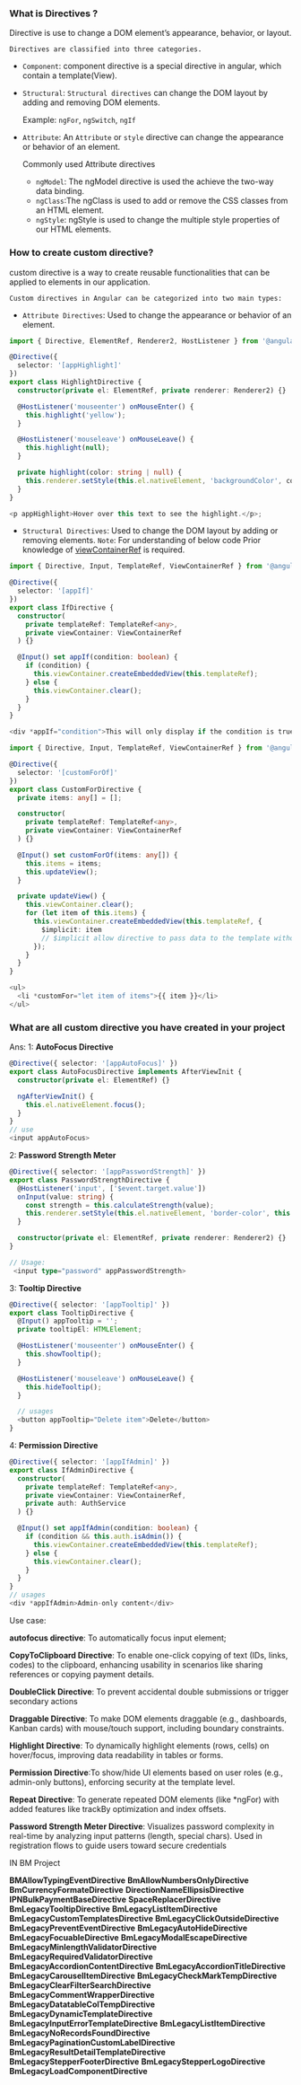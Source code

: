### What is Directives ?

Directive is use to change a DOM element’s appearance, behavior, or layout.

`Directives are classified into three categories.`

- `Component`: component directive is a special directive in angular, which contain a template(View).

- `Structural`: `Structural directives` can change the DOM layout by adding and removing DOM elements.

  Example: `ngFor`, `ngSwitch`, `ngIf`

- `Attribute`: An `Attribute` or `style` directive can change the appearance or behavior of an element.

  Commonly used Attribute directives

  - `ngModel`: The ngModel directive is used the achieve the two-way data binding.
  - `ngClass`:The ngClass is used to add or remove the CSS classes from an HTML element.
  - `ngStyle`: ngStyle is used to change the multiple style properties of our HTML elements.

### How to create custom directive?

custom directive is a way to create reusable functionalities that can be applied to elements in our application.

`Custom directives in Angular can be categorized into two main types:`

- `Attribute Directives`: Used to change the appearance or behavior of an element.

```ts
import { Directive, ElementRef, Renderer2, HostListener } from '@angular/core';

@Directive({
  selector: '[appHighlight]'
})
export class HighlightDirective {
  constructor(private el: ElementRef, private renderer: Renderer2) {}

  @HostListener('mouseenter') onMouseEnter() {
    this.highlight('yellow');
  }

  @HostListener('mouseleave') onMouseLeave() {
    this.highlight(null);
  }

  private highlight(color: string | null) {
    this.renderer.setStyle(this.el.nativeElement, 'backgroundColor', color);
  }
}

<p appHighlight>Hover over this text to see the highlight.</p>;
```

- `Structural Directives`: Used to change the DOM layout by adding or removing elements.
  `Note`: For understanding of below code Prior knowledge of [viewContainerRef](./ViewContainerRef.md) is required.

```ts
import { Directive, Input, TemplateRef, ViewContainerRef } from '@angular/core';

@Directive({
  selector: '[appIf]'
})
export class IfDirective {
  constructor(
    private templateRef: TemplateRef<any>,
    private viewContainer: ViewContainerRef
  ) {}

  @Input() set appIf(condition: boolean) {
    if (condition) {
      this.viewContainer.createEmbeddedView(this.templateRef);
    } else {
      this.viewContainer.clear();
    }
  }
}

<div *appIf="condition">This will only display if the condition is true.</div>

```

```ts
import { Directive, Input, TemplateRef, ViewContainerRef } from '@angular/core';

@Directive({
  selector: '[customForOf]'
})
export class CustomForDirective {
  private items: any[] = [];

  constructor(
    private templateRef: TemplateRef<any>,
    private viewContainer: ViewContainerRef
  ) {}

  @Input() set customForOf(items: any[]) {
    this.items = items;
    this.updateView();
  }

  private updateView() {
    this.viewContainer.clear();
    for (let item of this.items) {
      this.viewContainer.createEmbeddedView(this.templateRef, {
        $implicit: item
        // $implicit allow directive to pass data to the template without requiring a named variable.
      });
    }
  }
}

<ul>
  <li *customFor="let item of items">{{ item }}</li>
</ul>
```

### What are all custom directive you have created in your project

Ans:
1: **AutoFocus Directive**

```ts
@Directive({ selector: '[appAutoFocus]' })
export class AutoFocusDirective implements AfterViewInit {
  constructor(private el: ElementRef) {}

  ngAfterViewInit() {
    this.el.nativeElement.focus();
  }
}
// use
<input appAutoFocus>
```

2: **Password Strength Meter**

```ts
@Directive({ selector: '[appPasswordStrength]' })
export class PasswordStrengthDirective {
  @HostListener('input', ['$event.target.value'])
  onInput(value: string) {
    const strength = this.calculateStrength(value);
    this.renderer.setStyle(this.el.nativeElement, 'border-color', this.getColor(strength));
  }

  constructor(private el: ElementRef, private renderer: Renderer2) {}
}

// Usage:
 <input type="password" appPasswordStrength>

```

3: **Tooltip Directive**

```ts
@Directive({ selector: '[appTooltip]' })
export class TooltipDirective {
  @Input() appTooltip = '';
  private tooltipEl: HTMLElement;

  @HostListener('mouseenter') onMouseEnter() {
    this.showTooltip();
  }

  @HostListener('mouseleave') onMouseLeave() {
    this.hideTooltip();
  }

  // usages
  <button appTooltip="Delete item">Delete</button>
}
```

4: **Permission Directive**

```ts
@Directive({ selector: '[appIfAdmin]' })
export class IfAdminDirective {
  constructor(
    private templateRef: TemplateRef<any>,
    private viewContainer: ViewContainerRef,
    private auth: AuthService
  ) {}

  @Input() set appIfAdmin(condition: boolean) {
    if (condition && this.auth.isAdmin()) {
      this.viewContainer.createEmbeddedView(this.templateRef);
    } else {
      this.viewContainer.clear();
    }
  }
}
// usages
<div *appIfAdmin>Admin-only content</div>
```

Use case:

**autofocus directive**: To automatically focus input element;

**CopyToClipboard Directive**: To enable one-click copying of text (IDs, links, codes) to the clipboard, enhancing usability in scenarios like sharing references or copying payment details.

**DoubleClick Directive**: To prevent accidental double submissions or trigger secondary actions

**Draggable Directive**: To make DOM elements draggable (e.g., dashboards, Kanban cards) with mouse/touch support, including boundary constraints.

**Highlight Directive**: To dynamically highlight elements (rows, cells) on hover/focus, improving data readability in tables or forms.

**Permission Directive**:To show/hide UI elements based on user roles (e.g., admin-only buttons), enforcing security at the template level.

**Repeat Directive**: To generate repeated DOM elements (like \*ngFor) with added features like trackBy optimization and index offsets.

**Password Strength Meter Directive**: Visualizes password complexity in real-time by analyzing input patterns (length, special chars). Used in registration flows to guide users toward secure credentials

IN BM Project

**BMAllowTypingEventDirective**
**BmAllowNumbersOnlyDirective**
**BmCurrencyFormateDirective**
**DirectionNameEllipsisDirective**
**IPNBulkPaymentBaseDirective**
**SpaceReplacerDirective**
**BmLegacyTooltipDirective**
**BmLegacyListItemDirective**
**BmLegacyCustomTemplatesDirective**
**BmLegacyClickOutsideDirective**
**BmLegacyPreventEventDirective**
**BmLegacyAutoHideDirective**
**BmLegacyFocuableDirective**
**BmLegacyModalEscapeDirective**
**BmLegacyMinlengthValidatorDirective**
**BmLegacyRequiredValidatorDirective**
**BmLegacyAccordionContentDirective**
**BmLegacyAccordionTitleDirective**
**BmLegacyCarouselItemDirective**
**BmLegacyCheckMarkTempDirective**
**BmLegacyClearFilterSearchDirective**
**BmLegacyCommentWrapperDirective**
**BmLegacyDatatableColTempDirective**
**BmLegacyDynamicTemplateDirective**
**BmLegacyInputErrorTemplateDirective**
**BmLegacyListItemDirective**
**BmLegacyNoRecordsFoundDirective**
**BmLegacyPaginationCustomLabelDirective**
**BmLegacyResultDetailTemplateDirective**
**BmLegacyStepperFooterDirective**
**BmLegacyStepperLogoDirective**
**BmLegacyLoadComponentDirective**
